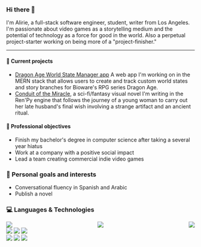 ### Hi there 👋
I'm Alirie, a full-stack software engineer, student, writer from Los Angeles. I'm passionate about video games as a storytelling medium and the potential of technology as a force for good in the world. Also a perpetual project-starter working on being more of a "project-finisher."

----------------------------------

<!--
**AlirieGray/AlirieGray** is a ✨ _special_ ✨ repository because its `README.md` (this file) appears on your GitHub profile.

Here are some ideas to get you started:

- 🔭 I’m currently working on ...
- 🌱 I’m currently learning ...
- 👯 I’m looking to collaborate on ...
- 🤔 I’m looking for help with ...
- 💬 Ask me about ...
- 📫 How to reach me: ...
- 😄 Pronouns: she/her or he/him

- ⚡ Fun fact: ...
-->

#### :hatching_chick: Current projects
- [Dragon Age World State Manager app](https://github.com/AlirieGray/da-state-manager) A web app I'm working on in the MERN stack that allows users to create and track custom world states and story branches for Bioware's RPG series Dragon Age.  
- [Conduit of the Miracle](https://github.com/AlirieGray/prologue), a sci-fi/fantasy visual novel I'm writing in the Ren'Py engine that follows the journey of a young woman to carry out her late husband's final wish involving a strange artifact and an ancient ritual.

#### :telescope: Professional objectives
- Finish my bachelor's degree in computer science after taking a several year hiatus
- Work at a company with a positive social impact
- Lead a team creating commercial indie video games

### :rose: Personal goals and interests
- Conversational fluency in Spanish and Arabic
- Publish a novel

### :computer: Languages & Technologies

<div>
 <div style="display:flex;justify-content:space-between;width:'500px';">
  <img src="https://img.shields.io/badge/javascript-%23323330.svg?style=for-the-badge&logo=javascript&logoColor=%23F7DF1E"> 
  <img src="https://img.shields.io/badge/react-%2320232a.svg?style=for-the-badge&logo=react&logoColor=%2361DAFB">
  <img src="https://img.shields.io/badge/typescript-%23007ACC.svg?style=for-the-badge&logo=typescript&logoColor=white">
 </div>
 <div>
  <img src="https://img.shields.io/badge/python-3670A0?style=for-the-badge&logo=python&logoColor=ffdd54">
  <img src="https://img.shields.io/badge/Linux-FCC624?style=for-the-badge&logo=linux&logoColor=black">
  <img src="https://img.shields.io/badge/unrealengine-%23313131.svg?style=for-the-badge&logo=unrealengine&logoColor=white">
 </div>
  
 <div>
  <img src="https://img.shields.io/badge/docker-%230db7ed.svg?style=for-the-badge&logo=docker&logoColor=white">
  <img src="https://img.shields.io/badge/kubernetes-%23326ce5.svg?style=for-the-badge&logo=kubernetes&logoColor=white">
  <img src="https://img.shields.io/badge/go-%2300ADD8.svg?style=for-the-badge&logo=go&logoColor=white"></ul>
  </div>
 </div>
